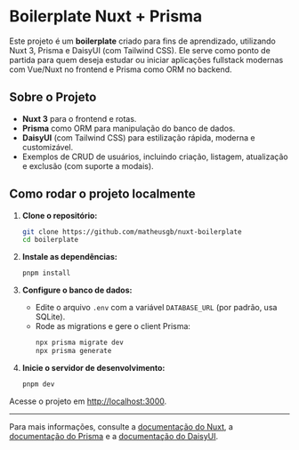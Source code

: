 # Boilerplate Nuxt + Prisma

Este projeto é um **boilerplate** criado para fins de aprendizado, utilizando Nuxt 3, Prisma e DaisyUI (com Tailwind CSS). Ele serve como ponto de partida para quem deseja estudar ou iniciar aplicações fullstack modernas com Vue/Nuxt no frontend e Prisma como ORM no backend.

## Sobre o Projeto

- **Nuxt 3** para o frontend e rotas.
- **Prisma** como ORM para manipulação do banco de dados.
- **DaisyUI** (com Tailwind CSS) para estilização rápida, moderna e customizável.
- Exemplos de CRUD de usuários, incluindo criação, listagem, atualização e exclusão (com suporte a modais).

## Como rodar o projeto localmente

1. **Clone o repositório:**

   ```bash
   git clone https://github.com/matheusgb/nuxt-boilerplate
   cd boilerplate
   ```

2. **Instale as dependências:**

   ```bash
   pnpm install
   ```

3. **Configure o banco de dados:**

   - Edite o arquivo `.env` com a variável `DATABASE_URL` (por padrão, usa SQLite).
   - Rode as migrations e gere o client Prisma:
     ```bash
     npx prisma migrate dev
     npx prisma generate
     ```

4. **Inicie o servidor de desenvolvimento:**
   ```bash
   pnpm dev
   ```

Acesse o projeto em [http://localhost:3000](http://localhost:3000).

---

Para mais informações, consulte a [documentação do Nuxt](https://nuxt.com/docs/getting-started/introduction), a [documentação do Prisma](https://www.prisma.io/docs/) e a [documentação do DaisyUI](https://daisyui.com/).
